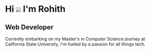Hi ![](https://user-images.githubusercontent.com/18350557/176309783-0785949b-9127-417c-8b55-ab5a4333674e.gif) I'm  Rohith
==============================================================================================================================

Web Developer
-------------

Currently embarking on my Master's in Computer Science journey at California State University, I'm fueled by a passion for all things tech.

